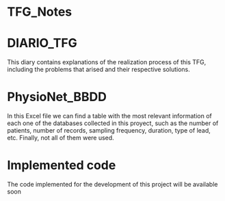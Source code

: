 # TFG_Notes
# DIARIO_TFG
This diary contains explanations of the realization process of this TFG, including the problems that arised and their respective solutions.
# PhysioNet_BBDD
In this Excel file we can find a table with the most relevant information of each one of the databases collected in this proyect, such as the number of patients, number of records, sampling frequency, duration, type of lead, etc. Finally, not all of them were used.
# Implemented code 
The code implemented for the development of this project will be available soon
